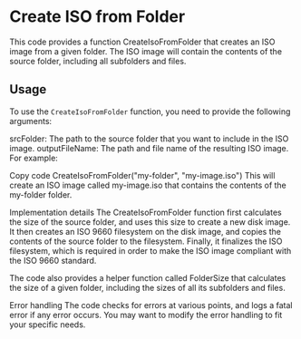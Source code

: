 # Create ISO from Folder
This code provides a function CreateIsoFromFolder that creates an ISO image from a given folder. The ISO image will contain the contents of the source folder, including all subfolders and files.

## Usage
To use the `CreateIsoFromFolder` function, you need to provide the following arguments:

srcFolder: The path to the source folder that you want to include in the ISO image.
outputFileName: The path and file name of the resulting ISO image.
For example:

Copy code
CreateIsoFromFolder("my-folder", "my-image.iso")
This will create an ISO image called my-image.iso that contains the contents of the my-folder folder.

Implementation details
The CreateIsoFromFolder function first calculates the size of the source folder, and uses this size to create a new disk image. It then creates an ISO 9660 filesystem on the disk image, and copies the contents of the source folder to the filesystem. Finally, it finalizes the ISO filesystem, which is required in order to make the ISO image compliant with the ISO 9660 standard.

The code also provides a helper function called FolderSize that calculates the size of a given folder, including the sizes of all its subfolders and files.

Error handling
The code checks for errors at various points, and logs a fatal error if any error occurs. You may want to modify the error handling to fit your specific needs.